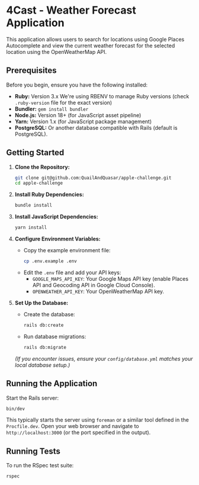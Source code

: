 # 4Cast - Weather Forecast Application

This application allows users to search for locations using Google Places Autocomplete and view the current weather forecast for the selected location using the OpenWeatherMap API.

## Prerequisites

Before you begin, ensure you have the following installed:

*   **Ruby:** Version 3.x We're using RBENV to manage Ruby versions (check `.ruby-version` file for the exact version)
*   **Bundler:** `gem install bundler`
*   **Node.js:** Version 18+ (for JavaScript asset pipeline)
*   **Yarn:** Version 1.x (for JavaScript package management)
*   **PostgreSQL:** Or another database compatible with Rails (default is PostgreSQL).

## Getting Started

1.  **Clone the Repository:**
    ```bash
    git clone git@github.com:QuailAndQuasar/apple-challenge.git
    cd apple-challenge
    ```

2.  **Install Ruby Dependencies:**
    ```bash
    bundle install
    ```

3.  **Install JavaScript Dependencies:**
    ```bash
    yarn install
    ```

4.  **Configure Environment Variables:**
    *   Copy the example environment file:
        ```bash
        cp .env.example .env
        ```
    *   Edit the `.env` file and add your API keys:
        *   `GOOGLE_MAPS_API_KEY`: Your Google Maps API key (enable Places API and Geocoding API in Google Cloud Console).
        *   `OPENWEATHER_API_KEY`: Your OpenWeatherMap API key.

5.  **Set Up the Database:**
    *   Create the database:
        ```bash
        rails db:create
        ```
    *   Run database migrations:
        ```bash
        rails db:migrate
        ```
    *(If you encounter issues, ensure your `config/database.yml` matches your local database setup.)*

## Running the Application

Start the Rails server:

```bash
bin/dev
```

This typically starts the server using `foreman` or a similar tool defined in the `Procfile.dev`. Open your web browser and navigate to `http://localhost:3000` (or the port specified in the output).

## Running Tests

To run the RSpec test suite:

```bash
rspec
```
